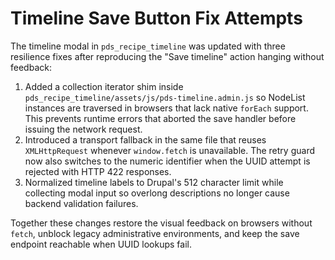 # Timeline Save Button Fix Attempts

The timeline modal in `pds_recipe_timeline` was updated with three resilience fixes after
reproducing the "Save timeline" action hanging without feedback:

1. Added a collection iterator shim inside
   `pds_recipe_timeline/assets/js/pds-timeline.admin.js` so NodeList instances are traversed
   in browsers that lack native `forEach` support. This prevents runtime errors that aborted
   the save handler before issuing the network request.
2. Introduced a transport fallback in the same file that reuses `XMLHttpRequest` whenever
   `window.fetch` is unavailable. The retry guard now also switches to the numeric identifier
   when the UUID attempt is rejected with HTTP 422 responses.
3. Normalized timeline labels to Drupal's 512 character limit while collecting modal input so
   overlong descriptions no longer cause backend validation failures.

Together these changes restore the visual feedback on browsers without `fetch`, unblock legacy
administrative environments, and keep the save endpoint reachable when UUID lookups fail.
